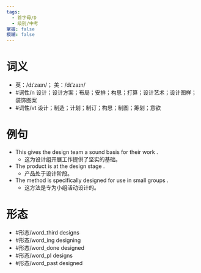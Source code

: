 ```yaml
---
tags:
  - 首字母/D
  - 级别/中考
掌握: false
模糊: false
---
```

# 词义
- 英：/dɪˈzaɪn/； 美：/dɪˈzaɪn/
- #词性/n  设计；设计方案；布局；安排；构思；打算；设计艺术；设计图样；装饰图案
- #词性/vt  设计；制造；计划；制订；构思；制图；筹划；意欲
# 例句
- This gives the design team a sound basis for their work .
	- 这为设计组开展工作提供了坚实的基础。
- The product is at the design stage .
	- 产品处于设计阶段。
- The method is specifically designed for use in small groups .
	- 这方法是专为小组活动设计的。
# 形态
- #形态/word_third designs
- #形态/word_ing designing
- #形态/word_done designed
- #形态/word_pl designs
- #形态/word_past designed
